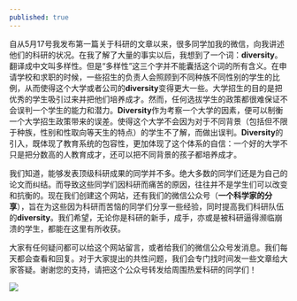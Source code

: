 ```yaml
---
published: true
---
```


自从5月17号我发布第一篇关于科研的文章以来，很多同学加我的微信，向我讲述他们的科研的状况。在我了解了大量的事实以后，我想到了一个词：**diversity**。翻译成中文叫多样性。但是“多样性”这三个字并不能囊括这个词的所有含义。在申请学校和求职的时候，一些招生的负责人会照顾到不同种族不同性别的学生的比例，从而使得这个大学或者公司的**diversity**变得更大一些。大学招生的目的是把优秀的学生吸引过来并把他们培养成才。然而，任何选拔学生的政策都很难保证不会误判一个学生的能力和潜力。**Diversity**作为考察一个大学的因素，便可以制衡一个大学招生政策带来的误差。使得这个大学不会因为对于不同背景（包括但不限于种族，性别和性取向等天生的特点）的学生不了解，而做出误判。**Diversity**的引入，既体现了教育系统的包容性，更加体现了这个体系的自信：一个好的大学不只是把分数高的人教育成才，还可以把不同背景的孩子都培养成才。

我们知道，能够发表顶级科研成果的同学并不多。绝大多数的同学们还是为自己的论文而纠结。而导致这些同学们因科研而痛苦的原因，往往并不是学生们可以改变和抗衡的。现在我们创建这个网站，还有我们的微信公众号（**一个科学家的分享**），旨在为这些因为科研而苦恼的同学们分享一些经验，同时提高我们科研队伍的**diversity**。我们希望，无论你是科研的新手，成手，亦或是被科研逼得濒临崩溃的学生，都能在这里有所收获。

大家有任何疑问都可以给这个网站留言，或者给我们的微信公众号发消息。我们每天都会查看和回复。对于大家提出的共性问题，我们会专门找时间发一些文章给大家答疑。谢谢您的支持，请把这个公众号转发给周围热爱科研的同学们！

![]({{site.baseurl}}/images/qrcode_for.jpg)